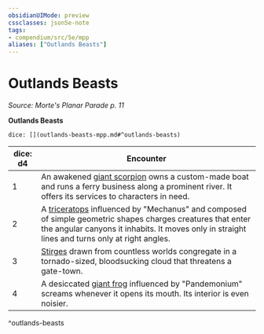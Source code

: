 ```yaml
---
obsidianUIMode: preview
cssclasses: json5e-note
tags:
- compendium/src/5e/mpp
aliases: ["Outlands Beasts"]
---
```

# Outlands Beasts
*Source: Morte's Planar Parade p. 11* 

**Outlands Beasts**

`dice: [](outlands-beasts-mpp.md#^outlands-beasts)`

| dice: d4 | Encounter |
|----------|-----------|
| 1 | An awakened [giant scorpion](Mechanics/bestiary/beast/giant-scorpion.md) owns a custom-made boat and runs a ferry business along a prominent river. It offers its services to characters in need. |
| 2 | A [triceratops](Mechanics/bestiary/beast/triceratops.md) influenced by "Mechanus" and composed of simple geometric shapes charges creatures that enter the angular canyons it inhabits. It moves only in straight lines and turns only at right angles. |
| 3 | [Stirges](Mechanics/bestiary/beast/stirge.md) drawn from countless worlds congregate in a tornado-sized, bloodsucking cloud that threatens a gate-town. |
| 4 | A desiccated [giant frog](Mechanics/bestiary/beast/giant-frog.md) influenced by "Pandemonium" screams whenever it opens its mouth. Its interior is even noisier. |
^outlands-beasts